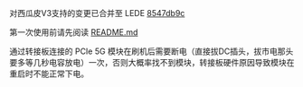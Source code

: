 对西瓜皮V3支持的变更已合并至 LEDE [8547db9c](https://github.com/coolsnowwolf/lede/commit/8547db9c25d697d9d966f8f8e91c6a74066ff243)

第一次使用前请先阅读 [README.md](https://github.com/zzzz0317/lede-xgp-auto-build/blob/main/README.md)

通过转接板连接的 PCIe 5G 模块在刷机后需要断电（直接拔DC插头，拔市电那头要多等几秒电容放电）一次，否则大概率找不到模块，转接板硬件原因导致模块在重启时不能正常下电。

